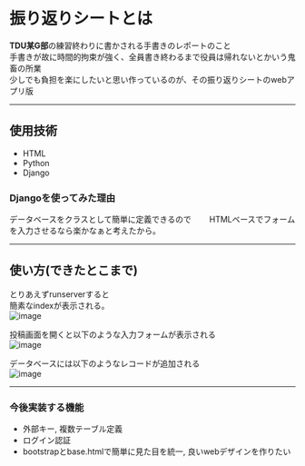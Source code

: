 # 振り返りシートとは  
**TDU某G部**の練習終わりに書かされる手書きのレポートのこと  
手書きが故に時間的拘束が強く、全員書き終わるまで役員は帰れないとかいう鬼畜の所業  
少しでも負担を楽にしたいと思い作っているのが、その振り返りシートのwebアプリ版  

---

## 使用技術  
* HTML  
* Python  
* Django   
### Djangoを使ってみた理由
データベースをクラスとして簡単に定義できるので　　
HTMLベースでフォームを入力させるなら楽かなぁと考えたから。

---

## 使い方(できたとこまで)
とりあえずrunserverすると  
簡素なindexが表示される。  
![image](https://github.com/tankobu0322/PracticeReview/assets/170719141/9b07841e-3407-448e-ab04-e01ad893852d)  

投稿画面を開くと以下のような入力フォームが表示される  
![image](https://github.com/tankobu0322/PracticeReview/assets/170719141/12f58712-9084-448c-bce4-773a4f736c6a)  

データベースには以下のようなレコードが追加される  
![image](https://github.com/tankobu0322/PracticeReview/assets/170719141/1750ec8f-d718-41ff-bd9e-63c75f501722)  

---
### 今後実装する機能  
* 外部キー, 複数テーブル定義  
* ログイン認証  
* bootstrapとbase.htmlで簡単に見た目を統一, 良いwebデザインを作りたい  

